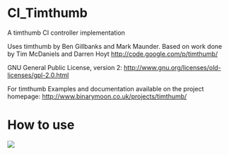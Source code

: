 CI_Timthumb
===========

A timthumb CI controller implementation

Uses timthumb by Ben Gillbanks and Mark Maunder. Based on work done by Tim McDaniels and Darren Hoyt http://code.google.com/p/timthumb/

GNU General Public License, version 2: http://www.gnu.org/licenses/old-licenses/gpl-2.0.html

For timthumb Examples and documentation available on the project homepage: http://www.binarymoon.co.uk/projects/timthumb/

How to use
==========

 <img src="<?php echo base_url(array(
		'thumbnail', // Controller name
		rawurlencode(base64_encode('http://ellislab.com/asset/css/img/')), // Image path/url
		'100', // Settings Width x Height
		'logo.png?q=1&zc=1'	
	));?>" />
